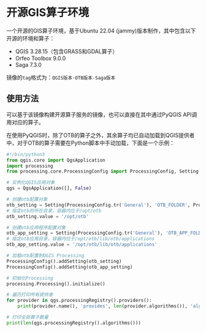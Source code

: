 # 开源GIS算子环境

一个开源的GIS算子环境，基于Ubuntu 22.04 (jammy)版本制作，其中包含以下开源的环境和算子：

- QGIS 3.28.15（包含GRASS和GDAL算子）
- Orfeo Toolbox 9.0.0
- Saga 7.3.0

镜像的`tag`格式为：`QGIS版本-OTB版本-Saga版本`

## 使用方法

可以基于该镜像构建开源算子服务的镜像，也可以直接在其中通过PyQGIS API调用对应的算子。

在使用PyQGIS时，除了OTB的算子之外，其余算子均已自动加载到QGIS提供者中，对于OTB的算子需要在Python脚本中手动加载，下面是一个示例：

```python
#!/bin/python3
from qgis.core import QgsApplication
import processing
from processing.core.ProcessingConfig import ProcessingConfig, Setting

# 实例化QGIS应用对象
qgs = QgsApplication([], False)

# 创建otb配置对象
otb_setting = Setting(ProcessingConfig.tr('General'), 'OTB_FOLDER', ProcessingConfig.tr('OTB installation folder'), True)
# 指定otb的所在目录，容器内位于/opt/otb
otb_setting.value = '/opt/otb'

# 创建otb应用程序配置对象
otb_app_setting = Setting(ProcessingConfig.tr('General'), 'OTB_APP_FOLDER', ProcessingConfig.tr('OTB application folder'), True)
# 指定otb应用目录，容器内位于/opt/otb/lib/otb/applications
otb_app_setting.value = '/opt/otb/lib/otb/applications'

# 加载otb配置到QGIS Processing
ProcessingConfig().addSetting(otb_setting)
ProcessingConfig().addSetting(otb_app_setting)

# 初始化Processing
processing.Processing().initialize()

# 遍历打印所有提供者
for provider in qgs.processingRegistry().providers():
	print(provider.name(), 'provides', len(provider.algorithms()), 'algorithms')

# 打印全部算子数量
print(len(qgs.processingRegistry().algorithms()))
```